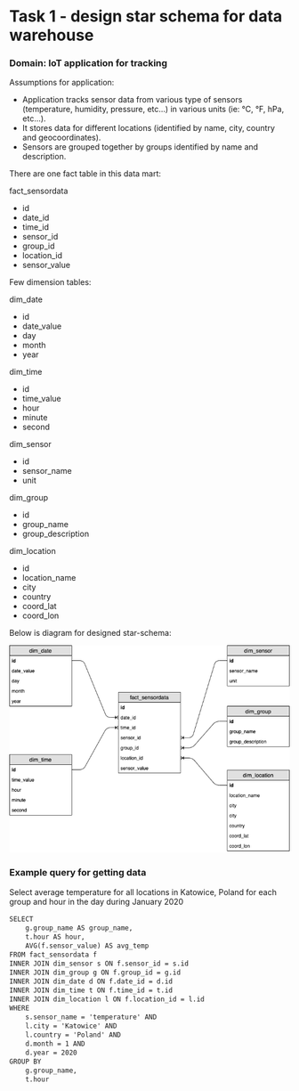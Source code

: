 # Task 1 - design star schema for data warehouse

### Domain: IoT application for tracking

Assumptions for application:
- Application tracks sensor data from various type of sensors (temperature, humidity, pressure, etc...) in various units (ie: °C, °F, hPa, etc...).
- It stores data for different locations (identified by name, city, country and geocoordinates).
- Sensors are grouped together by groups identified by name and description.

There are one fact table in this data mart:

fact_sensordata
- id
- date_id
- time_id
- sensor_id
- group_id
- location_id
- sensor_value

Few dimension tables:

dim_date
- id
- date_value
- day
- month
- year

dim_time
- id
- time_value
- hour
- minute
- second

dim_sensor
- id
- sensor_name
- unit

dim_group
- id
- group_name
- group_description

dim_location
- id
- location_name
- city
- country
- coord_lat
- coord_lon

Below is diagram for designed star-schema:

![star-schema](star-schema.png)

### Example query for getting data

Select average temperature for all locations in Katowice, Poland for each group and hour in the day during January 2020

```
SELECT
    g.group_name AS group_name,
    t.hour AS hour,
    AVG(f.sensor_value) AS avg_temp
FROM fact_sensordata f
INNER JOIN dim_sensor s ON f.sensor_id = s.id
INNER JOIN dim_group g ON f.group_id = g.id
INNER JOIN dim_date d ON f.date_id = d.id
INNER JOIN dim_time t ON f.time_id = t.id
INNER JOIN dim_location l ON f.location_id = l.id
WHERE
    s.sensor_name = 'temperature' AND
    l.city = 'Katowice' AND
    l.country = 'Poland' AND
    d.month = 1 AND
    d.year = 2020
GROUP BY
    g.group_name, 
    t.hour
```
